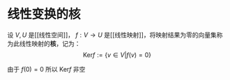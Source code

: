 # 线性变换的核

设 $V,U$ 是[[线性空间]]， $f : V \to U$ 是[[线性映射]]，将映射结果为零的向量集称为此线性映射的**核**，记为：
$$ \mathrm{Ker} f := \{ v \in V | f(v)=0 \} $$

由于 $f(0)=0$ 所以 $\mathrm{Ker}f$ 非空